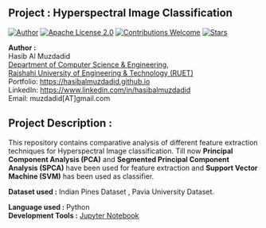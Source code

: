 ## Project : Hyperspectral Image Classification

[![Author](https://img.shields.io/badge/Author-Hasib%20Al%20Muzdadid-blue)](https://github.com/HasibAlMuzdadid)
[![Apache License 2.0](https://img.shields.io/badge/License-Apache%20License%202.0-important)](https://github.com/HasibAlMuzdadid/Hyperspectral-Image-Classification/blob/main/LICENSE)
[![Contributions Welcome](https://img.shields.io/badge/Contributions-Welcome-brightgreen.svg?style=flat)](https://github.com/HasibAlMuzdadid/Hyperspectral-Image-Classification)
[![Stars](https://img.shields.io/github/stars/HasibAlMuzdadid/Hyperspectral-Image-Classification.svg?style=social)](https://github.com/HasibAlMuzdadid/Hyperspectral-Image-Classification/stargazers)


**Author :** </br>
Hasib Al Muzdadid</br>
[Department of Computer Science & Engineering](https://www.cse.ruet.ac.bd/), </br>
[Rajshahi University of Engineering & Technology (RUET)](https://www.ruet.ac.bd/) </br>
Portfolio: https://hasibalmuzdadid.github.io </br>
LinkedIn: https://www.linkedin.com/in/hasibalmuzdadid </br>
Email: muzdadid[AT]gmail.com


## Project Description :
This repository contains comparative analysis of different feature extraction techniques for Hyperspectral Image classification. Till now **Principal Component Analysis (PCA)** and **Segmented Principal Component Analysis (SPCA)** have been used for feature extraction and **Support Vector Machine (SVM)** has been used as classifier. 

**Dataset used :** Indian Pines Dataset , Pavia University Dataset.  </br>

**Language used :** Python </br>
**Development Tools :** [Jupyter Notebook](https://jupyter.org/)</br>

 
